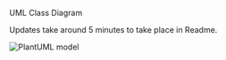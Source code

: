 UML Class Diagram

Updates take around 5 minutes to take place in Readme.

![PlantUML model](http://www.plantuml.com/plantuml/uml/KypCIyufJKajBSfHo2WfAIYsqjSlIYpNIyyioIXDAYrEBKhEpoj9pIlHIyxFrVTAp2vDSYejIgwgpDOF2tBABz7FJSpCqm_rzObFoKnCBqhCvG80)
